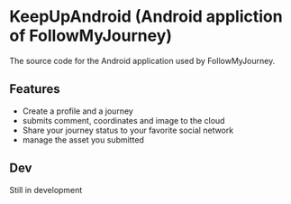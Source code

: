 # KeepUpAndroid (Android appliction of FollowMyJourney)

The source code for the Android application used by FollowMyJourney. 

## Features

* Create a profile and a journey
* submits comment, coordinates and image to the cloud
* Share your journey status to your favorite social network
* manage the asset you submitted

## Dev

Still in development
